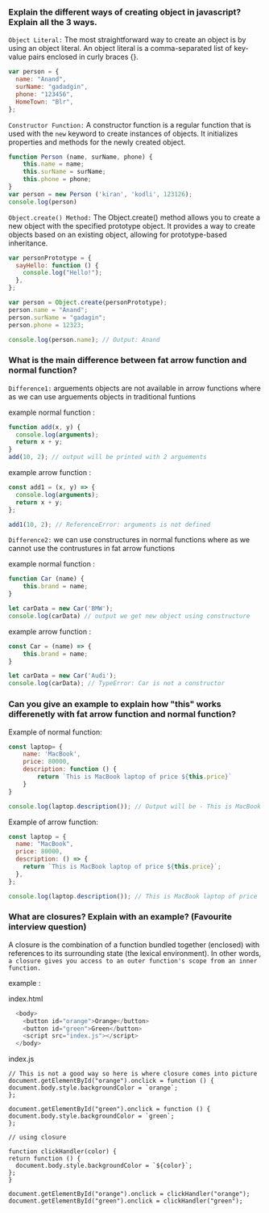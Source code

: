 ### Explain the different ways of creating object in javascript? Explain all the 3 ways.

`Object Literal:`
The most straightforward way to create an object is by using an object literal. An object literal is a comma-separated list of key-value pairs enclosed in curly braces {}.

```js
var person = {
  name: "Anand",
  surName: "gadadgin",
  phone: "123456",
  HomeTown: "Blr",
};
```

`Constructor Function:`
A constructor function is a regular function that is used with the `new` keyword to create instances of objects. It initializes properties and methods for the newly created object.

```js
function Person (name, surName, phone) {
    this.name = name;
    this.surName = surName;
    this.phone = phone;
}
var person = new Person ('kiran', 'kodli', 123126);
console.log(person)
```

`Object.create() Method:`
The Object.create() method allows you to create a new object with the specified prototype object. It provides a way to create objects based on an existing object, allowing for prototype-based inheritance.

```js
var personPrototype = {
  sayHello: function () {
    console.log("Hello!");
  },
};

var person = Object.create(personPrototype);
person.name = "Anand";
person.surName = "gadagin";
person.phone = 12323;

console.log(person.name); // Output: Anand
```

### What is the main difference between fat arrow function and normal function?

`Difference1:` arguements objects are not available in arrow functions where as we can use arguements objects in traditional funtions

example normal function :

```js
function add(x, y) {
  console.log(arguments);
  return x + y;
}
add(10, 2); // output will be printed with 2 arguements
```

example arrow function :

```js
const add1 = (x, y) => {
  console.log(arguments);
  return x + y;
};

add1(10, 2); // ReferenceError: arguments is not defined
```

`Difference2:` we can use constructures in normal functions where as we cannot use the contrustures in fat arrow functions

example normal function :

```js
function Car (name) {
    this.brand = name;
}

let carData = new Car('BMW');
console.log(carData) // output we get new object using constructure
```

example arrow function :

```js
const Car = (name) => {
    this.brand = name;
}

let carData = new Car('Audi');
console.log(carData); // TypeError: Car is not a constructor
```

### Can you give an example to explain how "this" works differenetly with fat arrow function and normal function?

Example of normal function:

```js
const laptop= {
    name: 'MacBook',
    price: 80000,
    description: function () {
        return `This is MacBook laptop of price ${this.price}`
    }
}

console.log(laptop.description()); // Output will be - This is MacBook laptop of price `80000`
```

Example of arrow function:

```js
const laptop = {
  name: "MacBook",
  price: 80000,
  description: () => {
    return `This is MacBook laptop of price ${this.price}`;
  },
};

console.log(laptop.description()); // This is MacBook laptop of price `undefined`
```

### What are closures? Explain with an example? (Favourite interview question)

A closure is the combination of a function bundled together (enclosed) with references to its surrounding state (the lexical environment). In other words, `a closure gives you access to an outer function's scope from an inner function.`

example :

index.html

```js
  <body>
    <button id="orange">Orange</button>
    <button id="green">Green</button>
    <script src="index.js"></script>
  </body>
```

index.js

```
// This is not a good way so here is where closure comes into picture
document.getElementById("orange").onclick = function () {
document.body.style.backgroundColor = `orange`;
};

document.getElementById("green").onclick = function () {
document.body.style.backgroundColor = `green`;
};
```

```
// using closure

function clickHandler(color) {
return function () {
  document.body.style.backgroundColor = `${color}`;
};
}

document.getElementById("orange").onclick = clickHandler("orange");
document.getElementById("green").onclick = clickHandler("green");
```
